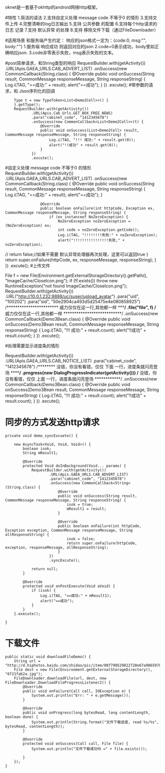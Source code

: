 oknet是一套基于okhttp的android网络http框架。

#特性
1.简洁的语法
2.支持自定义处理 message code 不等于0 的情形
3.支持文件上传
4.完整清晰的log日志输出
5.支持 公共参数 的配置
6.支持每个http请求的 日志 记录
7.支持 默认异常 的处理
8.支持 移除文件下载（通过FileDownloader）

#适用场景
和服务端产生约定：
响应的json格式一定为：{code:0,   msg:"", body:""}
  1.服务端 响应成功 则返回对应的json
  2.code=0表示成功，body里如正确响应json.
  3.code非零表示失败，msg表示失败的文本。

#post简单请求，和String类型的响应
 RequestBuilder.with(getActivity())
                .URL(Apis.GAEA_URLS.CAB_ADVERT_LIST)
                .onSuccess(new CommonCallback<String>(String.class) {
                    @Override
                    public void onSuccess(String result, CommonMessage responseMessage, String responseString) {
                        Log.i(TAG, "==成功:" + result);
                        alert("==成功");
                    }
                })
                .excute();
#带参数的请求，和 Json序列化的回调

        Type t = new TypeToken<List<Demo2Cell>>() {
        }.getType();
        RequestBuilder.with(getActivity())
                .URL(Apis.Cab_Urls.GET_BOX_FREE_NEWS)
                .para("cabinet_code", "1412345678")
                .onSuccess(new CommonCallback<List<Demo2Cell>>(t) {
                    @Override
                    public void onSuccess(List<Demo2Cell> result, CommonMessage responseMessage, String responseString) {
                        Log.i(TAG, "!!! 成功:" + result.get(0));
                        alert("!!成功" + result.get(0));
                    }
                })
                .excute();

#自定义处理 message code 不等于0 的情形
 RequestBuilder.with(getActivity())
                .URL(Apis.GAEA_URLS.CAB_ADVERT_LIST)
                .onSuccess(new CommonCallback<String>(String.class) {
                    @Override
                    public void onSuccess(String result, CommonMessage responseMessage, String responseString) {
                        Log.i(TAG, "==成功:" + result);
                        alert("==成功");
                    }

                    @Override
                    public boolean onFailure(int httpCode, Exception ex, CommonMessage responseMessage, String responseString) {
                        if (ex instanceof NoZeroException) {
                            NoZeroException noZeroException = (NoZeroException) ex;
                            int code = noZeroException.getCode();
                            Log.i(TAG, "!!!!!!!!失败:" + noZeroException);
                            alert("!!!!!!!!!!!!!!!!失败," + noZeroException);
//                          return false;//如果不需要 默认异常处理器再次处理，这里可以返回true
                        }
                        return super.onFailure(httpCode, ex, responseMessage, responseString);
                    }
                })
                .excute();
#上传文件

 File f = new File(Environment.getExternalStorageDirectory().getPath(), "ImageCache/CloseIcon.png");
        if (!f.exists())
            throw new RuntimeException("not found ImageCache/CloseIcon.png");
        RequestBuilder.with(getActivity())
                .URL("http://10.0.1.232:8888/uc/suser/upload_avatar")
                .para("uid", "100202")
                .para("sid", "50e2904ca493d5d25475e4e080858925")
                        /************************ 威力仅仅在这一行,其他都一样 ***************************/
                .file("file", f)
                        /************************ 威力仅仅在这一行,其他都一样 ***************************/
                .onSuccess(new CommonCallback<Demo3Bean>(Demo3Bean.class) {
                    @Override
                    public void onSuccess(Demo3Bean result, CommonMessage responseMessage, String responseString) {
                        Log.i(TAG, "!!! 成功:" + result.count);
                        alert("!!成功" + result.count);
                    }
                })
                .excute();
                
                
#处理需要显示进度条的情形

 RequestBuilder.with(getActivity())
                .URL(Apis.GAEA_URLS.CAB_NOTICE_LIST)
                .para("cabinet_code", "1412345678")
                        /******** 没错，你没有看错，仅仅 下面 一行，进度条就闪亮登场 ************/
                .progress(new DialogProgressIndicator(getActivity()))
                        /******** 没错，你没有看错，仅仅 上面 一行，进度条就闪亮登场 ************/
                .onSuccess(new CommonCallback<Demo3Bean>(Demo3Bean.class) {
                    @Override
                    public void onSuccess(Demo3Bean result, CommonMessage responseMessage, String responseString) {
                        Log.i(TAG, "!!! 成功:" + result.count);
                        alert("!!成功" + result.count);
                    }
                })
                .excute();
                
                
                
# 同步的方式发送http请求
 
    private void demo_syncExcuete() {

        new AsyncTask<Void, Void, Void>() {
            boolean isok;
            String mResult1;

            @Override
            protected Void doInBackground(Void... params) {
                RequestBuilder.with(getActivity())
                        .URL(Apis.GAEA_URLS.CAB_ADVERT_LIST)
                        .para("cabinet_code", "1412345678")
                        .onSuccess(new CommonCallback<String>(String.class) {
                            @Override
                            public void onSuccess(String result, CommonMessage responseMessage, String responseString) {
                                isok = true;
                                mResult1 = result;
                            }

                            @Override
                            public boolean onFailure(int httpCode, Exception exception, CommonMessage responseMessage, String allResponseString) {
                                isok = false;
                                return super.onFailure(httpCode, exception, responseMessage, allResponseString);
                            }
                        })
                        .syncExcute();

                return null;
            }

            @Override
            protected void onPostExecute(Void aVoid) {
                if (isok) {
                    Log.i(TAG, "==成功:" + mResult1);
                    alert("==成功");
                }
            }
        }.execute();

    }
    
# 下载文件

    public static void downloadFileDemo() {
        String url = "http://d.hiphotos.baidu.com/zhidao/pic/item/08f790529822720e67a9065978cb0a46f21fab2a.jpg";
        File dest = new File(Environment.getExternalStorageDirectory(), "6f21fab2a.jpg");
        FileDownloader.downloadFile(url, dest, new FileDownloader.DownloadFileProgressListener2() {
            @Override
            public void onFailure(Call call, IOException e) {
                System.out.println("Err: " + e.getMessage());
            }

            @Override
            public void onProgress(long bytesRead, long contentLength, boolean done) {
                System.out.println(String.format("文件下载进度, read %s/%s", bytesRead, contentLength));
            }

            @Override
            protected void onSuccess(Call call, File file) {
                System.out.println("文件下载成功吗 =" + file.exists());

            }
        });
    }

    